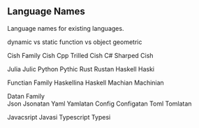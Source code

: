 ## Language Names

Language names for existing languages.

dynamic vs static
function vs object
geometric


Cish Family             Cish
Cpp                     Trilled Cish
C#                      Sharped Cish


Julia                   Julic
Python                  Pythic
Rust                    Rustan
Haskell                 Haski

Functian Family
Haskellina              Haskell
Machian                 Machinian

Datan Family            
Json                    Jsonatan
Yaml                    Yamlatan
Config                  Configatan
Toml                    Tomlatan


Javacsript              Javasi
Typescript              Typesi


